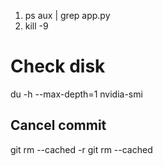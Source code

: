 1. ps aux | grep app.py
2. kill -9 <PID>

# Check disk
du -h --max-depth=1
nvidia-smi

## Cancel commit
git rm --cached -r <folder>
git rm --cached <file>
